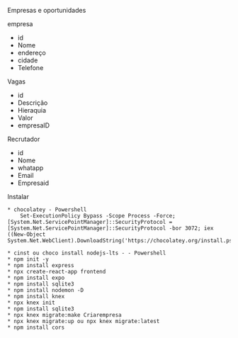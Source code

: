 Empresas e oportunidades

empresa 
  - id
  - Nome
  - endereço
  - cidade
  - Telefone

Vagas
   - id 
   - Descrição
   - Hieraquia
   - Valor
   - empresaID

Recrutador   
   - id
   - Nome 
   - whatapp
   - Email
   - Empresaid

   Instalar 
    
    * chocolatey - Powershell
        Set-ExecutionPolicy Bypass -Scope Process -Force; [System.Net.ServicePointManager]::SecurityProtocol = [System.Net.ServicePointManager]::SecurityProtocol -bor 3072; iex ((New-Object System.Net.WebClient).DownloadString('https://chocolatey.org/install.ps1'))

    * cinst ou choco install nodejs-lts - - Powershell
    * npm init -y
    * npm install express
    * npx create-react-app frontend
    * npm install expo 
    * npm install sqlite3
    * npm install nodemon -D
    * npm install knex
    * npx knex init
    * npm install sqlite3 
    * npx knex migrate:make Criarempresa
    * npx knex migrate:up ou npx knex migrate:latest
    * npm install cors
    



